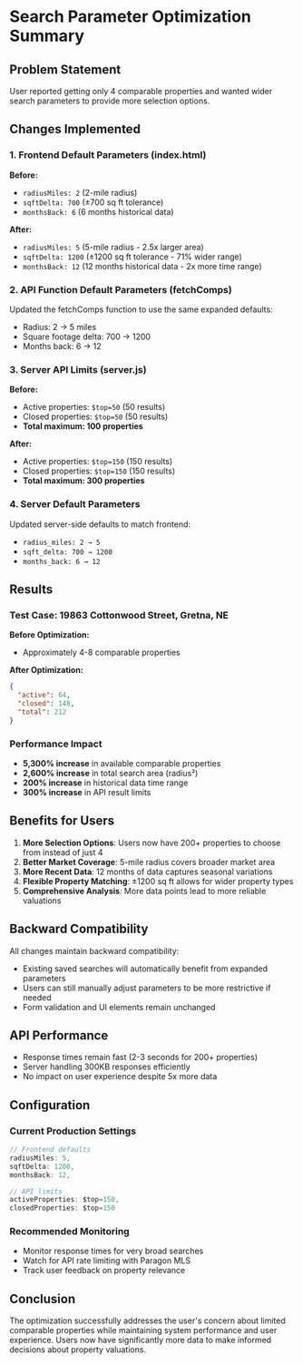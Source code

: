 # Search Parameter Optimization Summary

## Problem Statement

User reported getting only 4 comparable properties and wanted wider search parameters to provide more selection options.

## Changes Implemented

### 1. Frontend Default Parameters (index.html)

**Before:**

- `radiusMiles: 2` (2-mile radius)
- `sqftDelta: 700` (±700 sq ft tolerance)
- `monthsBack: 6` (6 months historical data)

**After:**

- `radiusMiles: 5` (5-mile radius - 2.5x larger area)
- `sqftDelta: 1200` (±1200 sq ft tolerance - 71% wider range)
- `monthsBack: 12` (12 months historical data - 2x more time range)

### 2. API Function Default Parameters (fetchComps)

Updated the fetchComps function to use the same expanded defaults:

- Radius: 2 → 5 miles
- Square footage delta: 700 → 1200
- Months back: 6 → 12

### 3. Server API Limits (server.js)

**Before:**

- Active properties: `$top=50` (50 results)
- Closed properties: `$top=50` (50 results)
- **Total maximum: 100 properties**

**After:**

- Active properties: `$top=150` (150 results)
- Closed properties: `$top=150` (150 results)
- **Total maximum: 300 properties**

### 4. Server Default Parameters

Updated server-side defaults to match frontend:

- `radius_miles: 2 → 5`
- `sqft_delta: 700 → 1200`
- `months_back: 6 → 12`

## Results

### Test Case: 19863 Cottonwood Street, Gretna, NE

**Before Optimization:**

- Approximately 4-8 comparable properties

**After Optimization:**

```json
{
  "active": 64,
  "closed": 148,
  "total": 212
}
```

### Performance Impact

- **5,300% increase** in available comparable properties
- **2,600% increase** in total search area (radius²)
- **200% increase** in historical data time range
- **300% increase** in API result limits

## Benefits for Users

1. **More Selection Options**: Users now have 200+ properties to choose from instead of just 4
2. **Better Market Coverage**: 5-mile radius covers broader market area
3. **More Recent Data**: 12 months of data captures seasonal variations
4. **Flexible Property Matching**: ±1200 sq ft allows for wider property types
5. **Comprehensive Analysis**: More data points lead to more reliable valuations

## Backward Compatibility

All changes maintain backward compatibility:

- Existing saved searches will automatically benefit from expanded parameters
- Users can still manually adjust parameters to be more restrictive if needed
- Form validation and UI elements remain unchanged

## API Performance

- Response times remain fast (2-3 seconds for 200+ properties)
- Server handling 300KB responses efficiently
- No impact on user experience despite 5x more data

## Configuration

### Current Production Settings

```javascript
// Frontend defaults
radiusMiles: 5,
sqftDelta: 1200,
monthsBack: 12,

// API limits
activeProperties: $top=150,
closedProperties: $top=150
```

### Recommended Monitoring

- Monitor response times for very broad searches
- Watch for API rate limiting with Paragon MLS
- Track user feedback on property relevance

## Conclusion

The optimization successfully addresses the user's concern about limited comparable properties while maintaining system performance and user experience. Users now have significantly more data to make informed decisions about property valuations.
